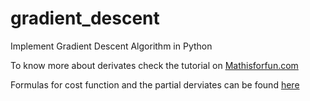 # gradient_descent
Implement Gradient Descent Algorithm in Python

To know more about derivates check the tutorial on [Mathisforfun.com](https://www.mathsisfun.com/calculus/derivatives-introduction.html)

Formulas for cost function and the partial derviates can be found [here](https://ml-cheatsheet.readthedocs.io/en/latest/gradient_descent.html)
